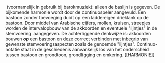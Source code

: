  (voornamelijk in gebruik bij barokmuziek): alleen de baslijn is gegeven. De bijkomende harmonie wordt door de continuospeler aangevuld. Een bastoon zonder toevoeging duidt op een laddereigen drieklank op de bastoon. Door middel van Arabische cijfers, mollen, kruisen, streepjes worden de intervalopbouw van de akkoorden en eventuele "lijntjes" in de  stemvoering  aangegeven. De achterliggende denkwijze is: akkoorden bouwen **_op_** een bastoon en deze correct verbinden met inbegrip van gewenste stemvoeringsaspecten zoals de genoemde "lijntjes". Continuo-notatie staat in de geschiedenis aanvankelijk los van het onderscheid tussen bastoon en grondtoon, grondligging en omkering.
[[HARMONIE]]